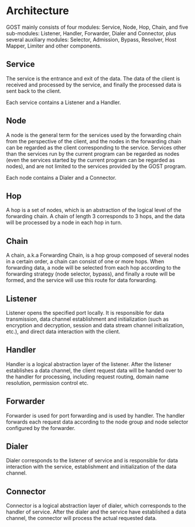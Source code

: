 # Architecture

GOST mainly consists of four modules: Service, Node, Hop, Chain, and five sub-modules: Listener, Handler, Forwarder, Dialer and Connector, plus several auxiliary modules: Selector, Admission, Bypass, Resolver, Host Mapper, Limiter and other components.

## Service

The service is the entrance and exit of the data. The data of the client is received and processed by the service, and finally the processed data is sent back to the client.

Each service contains a Listener and a Handler.

## Node

A node is the general term for the services used by the forwarding chain from the perspective of the client, and the nodes in the forwarding chain can be regarded as the client corresponding to the service. Services other than the services run by the current program can be regarded as nodes (even the services started by the current program can be regarded as nodes), and are not limited to the services provided by the GOST program.

Each node contains a Dialer and a Connector.

## Hop

A hop is a set of nodes, which is an abstraction of the logical level of the forwarding chain. A chain of length 3 corresponds to 3 hops, and the data will be processed by a node in each hop in turn.

## Chain

A chain, a.k.a Forwarding Chain, is a hop group composed of several nodes in a certain order, a chain can consist of one or more hops. When forwarding data, a node will be selected from each hop according to the forwarding strategy (node selector, bypass), and finally a route will be formed, and the service will use this route for data forwarding.

## Listener

Listener opens the specified port locally. It is responsible for data transmission, data channel establishment and initialization (such as encryption and decryption, session and data stream channel initialization, etc.), and direct data interaction with the client.

## Handler

Handler is a logical abstraction layer of the listener. After the listener establishes a data channel, the client request data will be handed over to the handler for processing, including request routing, domain name resolution, permission control etc.

## Forwarder

Forwarder is used for port forwarding and is used by handler. The handler forwards each request data according to the node group and node selector configured by the forwarder.

## Dialer

Dialer corresponds to the listener of service and is responsible for data interaction with the service, establishment and initialization of the data channel.

## Connector

Connector is a logical abstraction layer of dialer, which corresponds to the handler of service. After the dialer and the service have established a data channel, the connector will process the actual requested data.